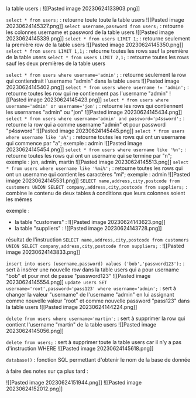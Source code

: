 la table users :
![[Pasted image 20230624133903.png]]



`select * from users;` : retourne toute toute la table users
![[Pasted image 20230624145327.png]]
`select username,password from users;` : retourne les colonnes username et password de la table users
![[Pasted image 20230624145339.png]]
`select * from users LIMIT 1;` : retourne seulement la première row de la table users 
![[Pasted image 20230624145350.png]]
`select * from users LIMIT 1,1;` : retourne toutes les rows sauf la première de la table users
`select * from users LIMIT 2,1;` : retourne toutes les rows sauf les deux premières de la table users

`select * from users where username='admin';` : retourne seulement la row qui contiendrait l'username "admin" dans la table users
![[Pasted image 20230624145402.png]]
`select * from users where username != 'admin';` : retourne toutes les row qui ne contiennent pas l'username "admin"
![[Pasted image 20230624145423.png]]
`select * from users where username='admin' or username='jon';` : retourne les rows qui contiennent les usernames "admin" ou "jon"
![[Pasted image 20230624145434.png]]
`select * from users where username='admin' and password='p4ssword';` : retourne la row qui a comme username "admin" et pour password "p4ssword"
![[Pasted image 20230624145445.png]]
`select * from users where username like 'a%';` : retourne toutes les rows qui ont un username qui commence par "a"; exemple : admin
![[Pasted image 20230624145454.png]]
`select * from users where username like '%n';` : retourne toutes les rows qui ont un username qui se termine par "n"; exemple : jon, admin, martin
![[Pasted image 20230624145513.png]]
`select * from users where username like '%mi%';` : retourne toutes les rows qui ont un username qui contient les caractères "mi"; exemple : admin
![[Pasted image 20230624145531.png]]
`SELECT name,address,city,postcode from customers UNION SELECT company,address,city,postcode from suppliers;` : combine le contenu de deux tables à conditions que leurs colonnes soient les mêmes

exemple :
- la table "customers" :
![[Pasted image 20230624143623.png]]
- la table "suppliers" : 
![[Pasted image 20230624143728.png]]

résultat de l'instruction `SELECT name,address,city,postcode from customers UNION SELECT company,address,city,postcode from suppliers;` : 
![[Pasted image 20230624143833.png]]

`insert into users (username,password) values ('bob','password123');` : sert à insérer une nouvelle row dans la table users qui a pour username "bob" et pour mot de passe "password123"
![[Pasted image 20230624145554.png]]
`update users SET username='root',password='pass123' where username='admin';` : sert à changer la valeur "username" de l'username "admin" en lui assignant comme nouvelle valeur "root" et comme nouvelle password "pass123" dans la table users
![[Pasted image 20230624144224.png]]

`delete from users where username='martin';` : sert à supprimer la row qui contient l'username "martin"  de la table users
![[Pasted image 20230624145056.png]]

`delete from users;` : sert à supprimer toute la table users car il n'y a pas d'instruction WHERE 
![[Pasted image 20230624145618.png]]

`database()` : fonction SQL permettant d'obtenir le nom de la base de donnée 

à faire des notes sur ça plus tard : 


![[Pasted image 20230624151944.png]]
![[Pasted image 20230624152012.png]]

